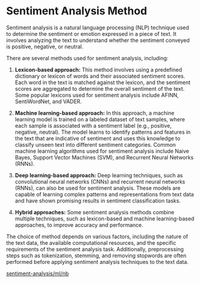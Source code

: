 # Sentiment Analysis Method

Sentiment analysis is a natural language processing (NLP) technique used to determine the sentiment or emotion expressed in a piece of text. It involves analyzing the text to understand whether the sentiment conveyed is positive, negative, or neutral.

There are several methods used for sentiment analysis, including:

1. **Lexicon-based approach:** This method involves using a predefined dictionary or lexicon of words and their associated sentiment scores. Each word in the text is matched against the lexicon, and the sentiment scores are aggregated to determine the overall sentiment of the text. Some popular lexicons used for sentiment analysis include AFINN, SentiWordNet, and VADER.

2. **Machine learning-based approach:** In this approach, a machine learning model is trained on a labeled dataset of text samples, where each sample is associated with a sentiment label (e.g., positive, negative, neutral). The model learns to identify patterns and features in the text that are indicative of sentiment and uses this knowledge to classify unseen text into different sentiment categories. Common machine learning algorithms used for sentiment analysis include Naive Bayes, Support Vector Machines (SVM), and Recurrent Neural Networks (RNNs).

3. **Deep learning-based approach:** Deep learning techniques, such as convolutional neural networks (CNNs) and recurrent neural networks (RNNs), can also be used for sentiment analysis. These models are capable of learning complex patterns and representations from text data and have shown promising results in sentiment classification tasks.

4. **Hybrid approaches:** Some sentiment analysis methods combine multiple techniques, such as lexicon-based and machine learning-based approaches, to improve accuracy and performance.

The choice of method depends on various factors, including the nature of the text data, the available computational resources, and the specific requirements of the sentiment analysis task. Additionally, preprocessing steps such as tokenization, stemming, and removing stopwords are often performed before applying sentiment analysis techniques to the text data.

[sentiment-analysis/ml/nb]()

